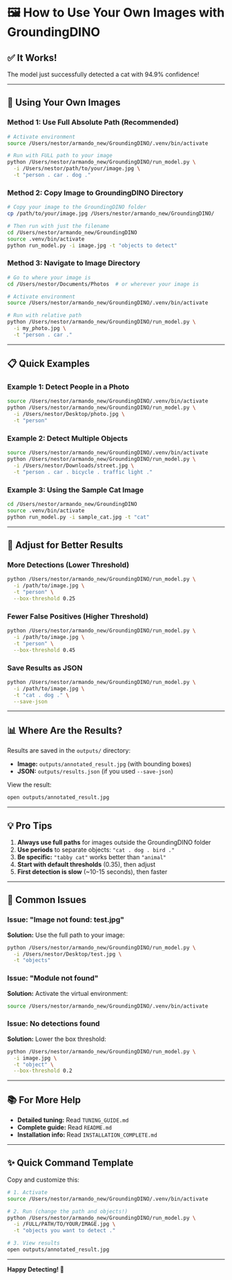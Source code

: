# 🖼️ How to Use Your Own Images with GroundingDINO

## ✅ **It Works!** 
The model just successfully detected a cat with 94.9% confidence!

---

## 🚀 Using Your Own Images

### Method 1: Use Full Absolute Path (Recommended)
```bash
# Activate environment
source /Users/nestor/armando_new/GroundingDINO/.venv/bin/activate

# Run with FULL path to your image
python /Users/nestor/armando_new/GroundingDINO/run_model.py \
  -i /Users/nestor/path/to/your/image.jpg \
  -t "person . car . dog ."
```

### Method 2: Copy Image to GroundingDINO Directory
```bash
# Copy your image to the GroundingDINO folder
cp /path/to/your/image.jpg /Users/nestor/armando_new/GroundingDINO/

# Then run with just the filename
cd /Users/nestor/armando_new/GroundingDINO
source .venv/bin/activate
python run_model.py -i image.jpg -t "objects to detect"
```

### Method 3: Navigate to Image Directory
```bash
# Go to where your image is
cd /Users/nestor/Documents/Photos  # or wherever your image is

# Activate environment
source /Users/nestor/armando_new/GroundingDINO/.venv/bin/activate

# Run with relative path
python /Users/nestor/armando_new/GroundingDINO/run_model.py \
  -i my_photo.jpg \
  -t "person . car ."
```

---

## 📋 Quick Examples

### Example 1: Detect People in a Photo
```bash
source /Users/nestor/armando_new/GroundingDINO/.venv/bin/activate
python /Users/nestor/armando_new/GroundingDINO/run_model.py \
  -i /Users/nestor/Desktop/photo.jpg \
  -t "person"
```

### Example 2: Detect Multiple Objects
```bash
source /Users/nestor/armando_new/GroundingDINO/.venv/bin/activate
python /Users/nestor/armando_new/GroundingDINO/run_model.py \
  -i /Users/nestor/Downloads/street.jpg \
  -t "person . car . bicycle . traffic light ."
```

### Example 3: Using the Sample Cat Image
```bash
cd /Users/nestor/armando_new/GroundingDINO
source .venv/bin/activate
python run_model.py -i sample_cat.jpg -t "cat"
```

---

## 🎯 Adjust for Better Results

### More Detections (Lower Threshold)
```bash
python /Users/nestor/armando_new/GroundingDINO/run_model.py \
  -i /path/to/image.jpg \
  -t "person" \
  --box-threshold 0.25
```

### Fewer False Positives (Higher Threshold)
```bash
python /Users/nestor/armando_new/GroundingDINO/run_model.py \
  -i /path/to/image.jpg \
  -t "person" \
  --box-threshold 0.45
```

### Save Results as JSON
```bash
python /Users/nestor/armando_new/GroundingDINO/run_model.py \
  -i /path/to/image.jpg \
  -t "cat . dog ." \
  --save-json
```

---

## 📊 Where Are the Results?

Results are saved in the `outputs/` directory:
- **Image:** `outputs/annotated_result.jpg` (with bounding boxes)
- **JSON:** `outputs/results.json` (if you used `--save-json`)

View the result:
```bash
open outputs/annotated_result.jpg
```

---

## 💡 Pro Tips

1. **Always use full paths** for images outside the GroundingDINO folder
2. **Use periods** to separate objects: `"cat . dog . bird ."`
3. **Be specific:** `"tabby cat"` works better than `"animal"`
4. **Start with default thresholds** (0.35), then adjust
5. **First detection is slow** (~10-15 seconds), then faster

---

## 🐛 Common Issues

### Issue: "Image not found: test.jpg"
**Solution:** Use the full path to your image:
```bash
python /Users/nestor/armando_new/GroundingDINO/run_model.py \
  -i /Users/nestor/Desktop/test.jpg \
  -t "objects"
```

### Issue: "Module not found"
**Solution:** Activate the virtual environment:
```bash
source /Users/nestor/armando_new/GroundingDINO/.venv/bin/activate
```

### Issue: No detections found
**Solution:** Lower the box threshold:
```bash
python /Users/nestor/armando_new/GroundingDINO/run_model.py \
  -i image.jpg \
  -t "object" \
  --box-threshold 0.2
```

---

## 📚 For More Help

- **Detailed tuning:** Read `TUNING_GUIDE.md`
- **Complete guide:** Read `README.md`
- **Installation info:** Read `INSTALLATION_COMPLETE.md`

---

## ✨ Quick Command Template

Copy and customize this:
```bash
# 1. Activate
source /Users/nestor/armando_new/GroundingDINO/.venv/bin/activate

# 2. Run (change the path and objects!)
python /Users/nestor/armando_new/GroundingDINO/run_model.py \
  -i /FULL/PATH/TO/YOUR/IMAGE.jpg \
  -t "objects you want to detect ."

# 3. View results
open outputs/annotated_result.jpg
```

---

**Happy Detecting! 🦕**

